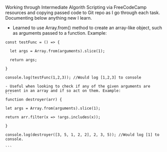 Working through Intermediate Algorith Scripting via FreeCodeCamp resources and copying passed code to Git repo as I go through each task. Documenting below anything new I learn.

- Learned to use Array.from() method to create an array-like object, such as arguments passed to a function. Example:
```
const testFunc = () => {
  
  let args = Array.from(arguments).slice(1);

  return args;

}

console.log(testFunc(1,2,3)); //Would log [1,2,3] to console

```

    - Useful when looking to check if any of the given arguments are present in an array and if so act on them. Example:
    ```
    function destroyer(arr) {
  
    let args = Array.from(arguments).slice(1);

    return arr.filter(x => !args.includes(x));

    }

    console.log(destroyer([3, 5, 1, 2, 2], 2, 3, 5)); //Would log [1] to console.

    ```